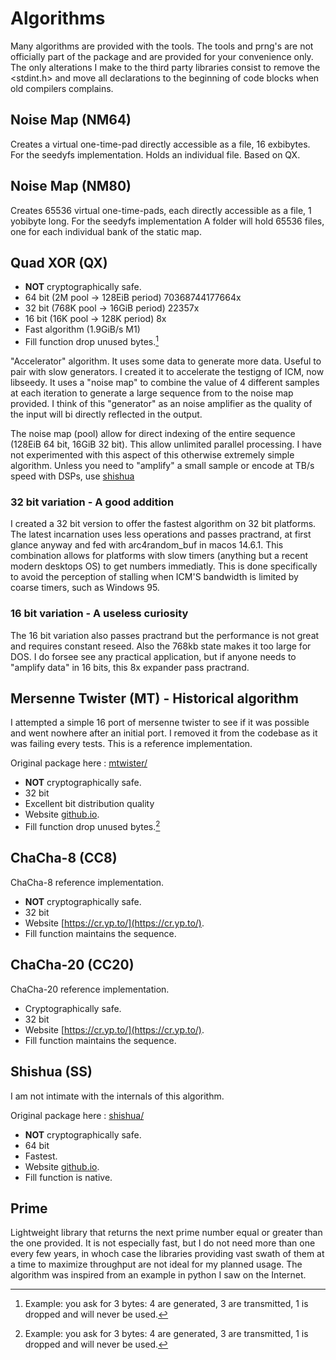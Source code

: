 # Algorithms

Many algorithms are provided with the tools. The tools and prng's are not officially part of the package and are provided for your convenience only. The only alterations I make to the third party libraries consist to remove the <stdint.h> and move all declarations to the beginning of code blocks when old compilers complains. 

## Noise Map (NM64)

Creates a virtual one-time-pad directly accessible as a file, 16 exbibytes. For the seedyfs implementation. Holds an individual file. Based on QX.

## Noise Map (NM80)

Creates 65536 virtual one-time-pads, each directly accessible as a file, 1 yobibyte long. For the seedyfs implementation A folder will hold 65536 files, one for each individual bank of the static map.

## Quad XOR (QX)

- **NOT** cryptographically safe.
- 64 bit (2M pool -> 128EiB period) 70368744177664x
- 32 bit (768K pool -> 16GiB period) 22357x
- 16 bit (16K pool -> 128K period) 8x
- Fast algorithm (1.9GiB/s M1)
- Fill function drop unused bytes.[^1] 

"Accelerator" algorithm. It uses some data to generate more data. Useful to pair with slow generators. I created it to accelerate the testigng of ICM, now libseedy. It uses a "noise map" to combine the value of 4 different samples at each iteration to generate a large sequence from to the noise map provided. I think of this "generator" as an noise amplifier as the quality of the input will bi directly reflected in the output.

The noise map (pool) allow for direct indexing of the entire sequence (128EiB 64 bit, 16GiB 32 bit). This allow unlimited parallel processing. I have not experimented with this aspect of this otherwise extremely simple algorithm. Unless you need to "amplify" a small sample or encode at TB/s speed with DSPs, use [shishua](shishua.md)

### 32 bit variation - A good addition

I created a 32 bit version to offer the fastest algorithm on 32 bit platforms. The latest incarnation uses less operations and passes practrand, at first glance anyway and fed with arc4random_buf in macos 14.6.1. This combination allows for platforms with slow timers (anything but a recent modern desktops OS) to get numbers immediatly. This is done specifically to avoid the perception of stalling when ICM'S bandwidth is limited by coarse timers, such as Windows 95.

### 16 bit variation - A useless curiosity

The 16 bit variation also passes practrand but the performance is not great and requires constant reseed. Also the 768kb state makes it too large for DOS. I do forsee see any practical application, but if anyone needs to "amplify data" in 16 bits, this 8x expander  pass practrand.

## Mersenne Twister (MT) - Historical algorithm

I attempted a simple 16 port of mersenne twister to see if it was possible and went nowhere after an initial port. I removed it from the codebase as it was failing every tests. This is a reference implementation.

Original package here : [mtwister/](mtwister/)

- **NOT** cryptographically safe.
- 32 bit
- Excellent bit distribution quality
- Website [github.io](https://github.com/ESultanik/mtwister).
- Fill function drop unused bytes.[^1] 

## ChaCha-8 (CC8)

ChaCha-8 reference implementation.

- **NOT** cryptographically safe.
- 32 bit
- Website [https://cr.yp.to/](https://cr.yp.to/).
- Fill function maintains the sequence. 

## ChaCha-20 (CC20)

ChaCha-20 reference implementation.

- Cryptographically safe.
- 32 bit
- Website [https://cr.yp.to/](https://cr.yp.to/).
- Fill function maintains the sequence. 

## Shishua (SS)

I am not intimate with the internals of this algorithm.

Original package here : [shishua/](shishua/)

- **NOT** cryptographically safe.
- 64 bit
- Fastest.
- Website [github.io](https://espadrine.github.io/blog/posts/shishua-the-fastest-prng-in-the-world.html).
- Fill function is native.

## Prime

Lightweight library that returns the next prime number equal or greater than the one provided. It is not especially fast, but I do not need more than one every few years, in whoch case the libraries providing vast swath of them at a time to maximize throughput are not ideal for my planned usage. The algorithm was inspired from an example in python I saw on the Internet.

[^1]: Example: you ask for 3 bytes: 4 are generated, 3 are transmitted, 1 is dropped and will never be used.